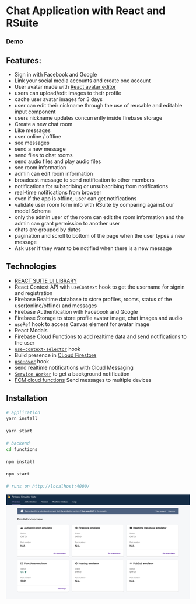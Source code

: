 # Chat Application with React and RSuite

### [Demo](public/demo.mp4)

## Features:

- Sign in with Facebook and Google
- Link your social media accounts and create one account
- User avatar made with [React avatar editor](https://www.npmjs.com/package/react-avatar-editor)
- users can upload/edit images to their profile
- cache user avatar images for 3 days
- user can edit their nickname through the use of reusable and editable input component
- users nickname updates concurrently inside firebase storage
- Create a new chat room
- Like messages
- user online / offline
- see messages
- send a new message
- send files to chat rooms
- send audio files and play audio files
- see room information
- admin can edit room information
- broadcast message to send notification to other members
- notifications for subscribing or unsubscribing from notifications
- real-time notifications from browser
- even if the app is offline, user can get notifications
- validate user room form info with RSuite by comparing against our model Schema
- only the admin user of the room can edit the room information and the admin can grant permission to another user
- chats are grouped by dates
- pagination and scroll to bottom of the page when the user types a new message
- Ask user if they want to be notified when there is a new message

## Technologies

- [REACT SUITE UI LIBRARY](https://rsuitejs.com/guide/introduction/)
- React Context API with `useContext` hook to get the username for signin and registration
- Firebase Realtime database to store profiles, rooms, status of the user(online/offline) and messages
- Firebase Authentication with Facebook and Google
- Firebase Storage to store profile avatar image, chat images and audio
- `useRef` hook to access Canvas element for avatar image
- React Modals
- Firebase Cloud Functions to add realtime data and send notifications to the user
- [`use-context-selector`](https://github.com/dai-shi/use-context-selector) hook
- Build presence in [CLoud Firestore](https://firebase.google.com/docs/firestore/solutions/presence)
- [`useHover`](https://usehooks.com/useHover/) hook
- send realtime notifications with Cloud Messaging
- [`Service Worker`](https://firebase.google.com/docs/cloud-messaging/js/receive) to get a background notification
- [FCM cloud functions](https://firebase.google.com/docs/cloud-messaging/send-message) Send messages to multiple devices

## Installation

```bash
# application
yarn install

yarn start

# backend
cd functions

npm install

npm start

# runs on http://localhost:4000/
```

![firebase](public/firebase.png)
